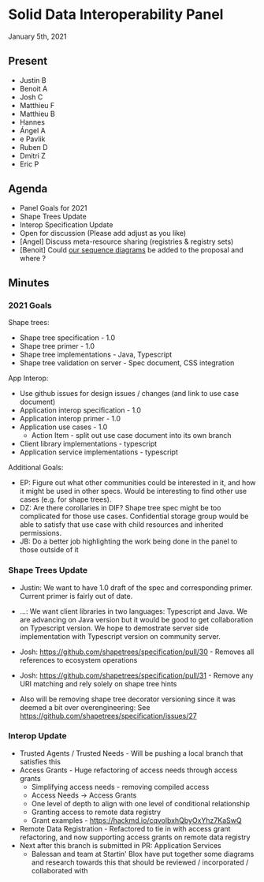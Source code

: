 # Solid Data Interoperability Panel
January 5th, 2021

## Present

- Justin B
- Benoit A
- Josh C
- Matthieu F
- Matthieu B
- Hannes
- Ángel A
- e Pavlik
- Ruben D
- Dmitri Z
- Eric P

## Agenda

- Panel Goals for 2021
- Shape Trees Update
- Interop Specification Update
- Open for discussion (Please add adjust as you like)
- [Angel] Discuss meta-resource sharing (registries & registry sets)
- [Benoit] Could [our sequence diagrams](https://git.startinblox.com/documentation/specifications/issues/4#note_43356) be added to the proposal and where ?
    
## Minutes

### 2021 Goals

Shape trees:
- Shape tree specification - 1.0
- Shape tree primer - 1.0
- Shape tree implementations - Java, Typescript
- Shape tree validation on server - Spec document, CSS integration

App Interop:
- Use github issues for design issues / changes (and link to use case document)
- Application interop specification - 1.0
- Application interop primer - 1.0
- Application use cases - 1.0
    - Action Item - split out use case document into its own branch
- Client library implementations - typescript
- Application service implementations - typescript

Additional Goals:
- EP: Figure out what other communities could be interested in it, and how it might be used in other specs. Would be interesting to find other use cases (e.g. for shape trees).
- DZ: Are there corollaries in DIF? Shape tree spec might be too complicated for those use cases. Confidential storage group would be able to satisfy that use case with child resources and inherited permissions.
- JB: Do a better job highlighting the work being done in the panel to those outside of it

### Shape Trees Update

- Justin: We want to have 1.0 draft of the spec and corresponding primer. Current primer is fairly out of date.
- ...: We want client libraries in two languages: Typescript and Java. We are advancing on Java version but it would be good to get collaboration on Typescript version. We hope to demostrate server side implementation with Typescript version on community server.

- Josh: https://github.com/shapetrees/specification/pull/30 - Removes all references to ecosystem operations
- Josh: https://github.com/shapetrees/specification/pull/31 - Remove any URI matching and rely solely on shape tree hints
- Also will be removing shape tree decorator versioning since it was deemed a bit over overengineering: See https://github.com/shapetrees/specification/issues/27

### Interop Update

- Trusted Agents / Trusted Needs - Will be pushing a local branch that satisfies this
- Access Grants - Huge refactoring of access needs through access grants
	- Simplifying access needs - removing compiled access
	- Access Needs -> Access Grants
	- One level of depth to align with one level of conditional relationship
	- Granting access to remote data registry
	- Grant examples - https://hackmd.io/cqvolbxhQbyOxYhz7KaSwQ
- Remote Data Registration - Refactored to tie in with access grant refactoring, and now supporting access grants on remote data registry
- Next after this branch is submitted in PR: Application Services
    - Balessan and team at Startin' Blox have put together some diagrams and research towards this that should be reviewed / incorporated / collaborated with
